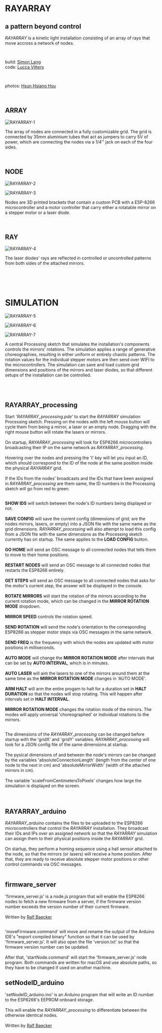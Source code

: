 # RAYARRAY  

## a pattern beyond control

*RAYARRAY* is a kinetic light installation consisting of an array of rays that move accross a network of nodes.

<br> 

build: [Simon Lang](https://simonslang.de)
<br>
code: [Lucca Vitters](https://luccavitters.art)

<br>

photos: [Hsun Hsiang Hsu](https://www.hsunhsianghsu.com/)

<br>

## ARRAY

![RAYARRAY-1](./img/SDIM4040.JPG)

The array of nodes are connected in a fully customizable grid. The grid is connected by 35mm aluminium tubes that act as jumpers to carry 5V of power, which are connecting the nodes via a 1/4'' jack on each of the four sides.

<br>

## NODE

![RAYARRAY-2](./img/SDIM3802.JPG)

![RAYARRAY-3](./img/PCB.PNG)

Nodes are 3D printed brackets that contain a custom PCB with a ESP-8266 microcontroller and a motor controller that carry either a rotatable mirror on a stepper motor or a laser diode. 

<br>

## RAY

![RAYARRAY-4](./img/SDIM4085.JPG)

The laser diodes' rays are reflected in controlled or uncontrolled patterns from both sides of the attached mirrors.

<br>
<br>
<br>

# SIMULATION

![RAYARRAY-5](./img/screenshot2.png)

![RAYARRAY-6](./img/screenshot1.png)

![RAYARRAY-7](./img/screenshot3.png)

A central Processing sketch that simulates the installation's components controls the mirrors' rotations. The simulation applies a range of generative choreographies, resulting in either uniform or entirely chaotic patterns. The rotation values for the individual stepper motors are then send over WIFI to the microcontrollers. The simulation can save and load custom grid dimensions and positions of the mirrors and laser diodes, so that different setups of the installation can be controlled.

<br>
<br>

## RAYARRAY_processing

Start *'RAYARRAY_processing.pde'* to start the *RAYARRAY* simulation Processing sketch. Pressing on the nodes with the left mouse button will cycle them from being a mirror, a laser or an empty node. Dragging with the right mouse button will rotate the lasers or mirrors. 
<br><br>
On startup, *RAYARRAY_processing* will look for ESP8266 microcontrollers broadcasting their IP on the same network as *RAYARRAY_processing*. 
<br><br>
Hovering over the nodes and pressing the 'I' key will let you input an ID, which should correspond to the ID of the node at the same position inside the physical *RAYARRAY* grid. 
<br><br>
If the IDs from the nodes' broadcasts and the IDs that have been assigned in *RAYARRAY_processing* are them same, the ID numbers in the Processing sketch will go from red to green.
<br><br>

**SHOW IDS** will switch between the node's ID numbers being displayed or not.
<br><br>
**SAVE CONFIG** will save the current config (dimensions of grid; are the nodes mirrors, lasers, or empty) into a JSON file with the same name as the grid dimensions. *RAYARRAY_processing* will also attempt to load this config from a JSON file with the same dimensions as the Processing sketch currently has on startup. The same applies to the **LOAD CONFIG** button. 
<br><br>
**GO HOME** will send an OSC message to all connected nodes that tells them to move to their home positions. 
<br><br>
**RESTART NODES** will send an OSC message to all connected nodes that restarts the ESP8266 entirely. 
<br><br>
**GET STEPS** will send an OSC message to all connected nodes that asks for the motor's current step, the answer will be displayed in the console. 
<br><br>
**ROTATE MIRRORS** will start the rotation of the mirrors according to the current rotation mode, which can be changed in the **MIRROR ROTATION MODE** dropdown. 
<br><br>
**MIRROR SPEED** controls the rotation speed. 
<br><br>
**SEND ROTATION** will send the node's orientation to the corresponding ESP8266 as stepper motor steps via OSC messages in the same network. 
<br><br>
**SEND FREQ** is the frequency with which the nodes are updated with motor positions in milliseconds. 
<br><br>
**AUTO MODE** will change the **MIRROR ROTATION MODE** after intervals that can be set by **AUTO INTERVAL**, which is in minutes. 
<br><br>
**AUTO LASER** will aim the lasers to one of the mirrors around them at the same time as the **MIRROR ROTATION MODE** changes in 'AUTO MODE'. 
<br><br>
**ARM HALT** will arm the entire progam to halt for a duration set in **HALT DURATION** so that the nodes will stop rotating. This will happen after intervals set in **HALT INTERVAL**. 
<br><br>
**MIRROR ROTATION MODE** changes the rotation mode of the mirrors. The modes will apply universal 'choreographed' or individual rotations to the mirrors. 
<br><br>

The dimensions of the *RAYARRAY_processing* can be changed before startup with the 'gridX' and 'gridY' variables. *RAYARRAY_processing* will look for a JSON config file of the same dimensions at startup. 
<br><br>
The pysical dimensions of and between the node's mirrors can be changed by the variables 'absoluteConnectionLength' (length from the center of one node to the next in cm) and 'absoluteMirrorWidth' (width of the attached mirrors in cm). 
<br><br>
The variable 'scaleFromCentimetersToPixels' changes how large the simulation is displayed on the screen. <br>
<br><br>

## RAYARRAY_arduino

*RAYARRAY_arduino* contains the files to be uploaded to the ESP8266 microcontrollers that control the *RAYARRAY* installation. They broadcast their IDs and IPs over an assigned network so that the *RAYARRAY* simulation can assign them to their physical positions inside the *RAYARRAY* grid. 
<br><br>
On startup, they perform a homing sequence using a hall sensor attached to the node, so that the mirrors (or lasers) will receive a home position. After that, they are ready to receive absolute stepper motor positions or other control commands via OSC messages. 
<br><br>

## firmware_server

'firmware_server.js' is a node.js program that will enable the ESP8266 nodes to fetch a new firmware from a server, if the firmware version number exceeds the version number of their current firmware.
<br><br>
Written by [Ralf Baecker](https://rlfbckr.io/)
<br><br>

'moveFirmware.command' will move and rename the output of the Arduino IDE's "export compiled binary" function so that it can be used by 'firmware_server.js'. It will also open the file 'version.txt' so that the firmware version number can be updated. 
<br><br>
After that, 'startNode.command' will start the 'firmware_server.js' node program. Both commands are written for macOS and use absolute paths, so they have to be changed if used on another machine.


## setNodeID_arduino

'setNodeID_arduino.ino' is an Arduino program that will write an ID number to the ESP8266's EEPROM onboard storage. 
<br><br>
This will enable the *RAYARRAY_processing* to differentiate between the otherwise identical nodes.
<br><br>
Written by [Ralf Baecker](https://rlfbckr.io/)